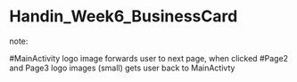 # Handin_Week6_BusinessCard

note: 

#MainActivity logo image forwards user to next page, when clicked
#Page2 and Page3 logo images (small) gets user back to MainActivty
